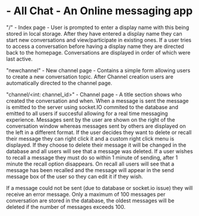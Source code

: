 # - All Chat - An Online messaging app

"/" - Index page - User is prompted to enter a display name with this being stored in local storage. After they have entered a display name they can start new conversations and view/participate in existing ones. If a user tries to access a conversation before having a display name they are directed back to the homepage. Conversations are displayed in order of which were last active.

"newchannel" - New channel page - Contains a simple form allowing users to create a new conversation topic. After Channel creation users are automatically directed to the channel page.

"channel/<int: channel_id>" - Channel page - A title section shows who created the conversation and when. When a message is sent the message is emitted to the server using socket.IO commited to the database and emitted to all users if succesful allowing for a real time messaging experience. Messages sent by the user are shown on the right of the conversation window whereas messages sent by others are displayed on the left in a different format. If the user decides they want to delete or recall their message they can right click it and a custom right click menu is displayed. If they choose to delete their message it will be changed in the database and all users will see that a message was deleted. If a user wishes to recall a message they must do so within 1 minute of sending, after 1 minute the recall option disappears. On recall all users will see that a message has been recalled and the message will appear in the send message box of the user so they can edit it if they wish.

If a message could not be sent (due to database or socket.io issue) they will receive an error message. Only a maximum of 100 messages per conversation are stored in the database, the oldest messages will be deleted if the number of messages exceeds 100.
